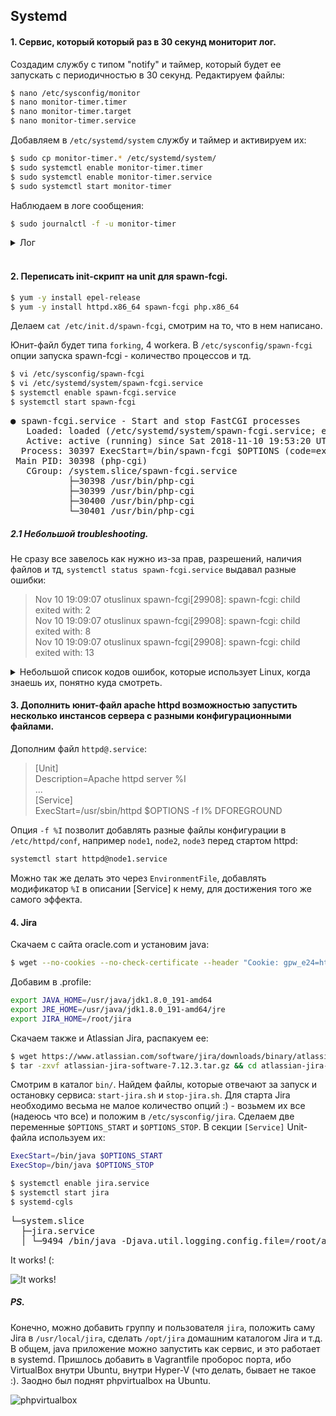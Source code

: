 ## Systemd

#### 1. Сервис, который который раз в 30 секунд мониторит лог.

Создадим службу с типом "notify" и таймер, который будет ее запускать с периодичностью в 30 секунд. Редактируем файлы:

```bash
$ nano /etc/sysconfig/monitor
$ nano monitor-timer.timer
$ nano monitor-timer.target
$ nano monitor-timer.service
```

Добавляем в `/etc/systemd/system` службу и таймер и активируем их:


```bash
$ sudo cp monitor-timer.* /etc/systemd/system/
$ sudo systemctl enable monitor-timer.timer
$ sudo systemctl enable monitor-timer.service
$ sudo systemctl start monitor-timer
```

Наблюдаем в логе сообщения:

```bash
$ sudo journalctl -f -u monitor-timer
```

<details>
  <summary>Лог</summary>
<pre>
Nov 10 12:46:30 otuslinux systemd[1]: Started SSH wrong username monitoring, run every 30 seconds.
Nov 10 12:46:30 otuslinux bash[24562]: Nov  9 20:09:41 otuslinux sshd[20213]: input_userauth_request: invalid user a [preauth]
Nov 10 12:46:30 otuslinux bash[24562]: Nov  9 20:09:43 otuslinux sshd[20218]: input_userauth_request: invalid user a [preauth]
Nov 10 12:46:30 otuslinux bash[24562]: Nov  9 20:09:45 otuslinux sshd[20220]: input_userauth_request: invalid user a [preauth]
Nov 10 12:46:30 otuslinux bash[24562]: Nov  9 20:09:45 otuslinux sshd[20222]: input_userauth_request: invalid user a [preauth]
</pre></details>
<br />

#### 2. Переписать init-скрипт на unit для spawn-fcgi.

```bash
$ yum -y install epel-release
$ yum -y install httpd.x86_64 spawn-fcgi php.x86_64
```
Делаем `cat /etc/init.d/spawn-fcgi`, смотрим на то, что в нем написано.

Юнит-файл будет типа `forking`, 4 workera. В `/etc/sysconfig/spawn-fcgi` опции запуска spawn-fcgi - количество процессов и тд. 

```bash
$ vi /etc/sysconfig/spawn-fcgi
$ vi /etc/systemd/system/spawn-fcgi.service
$ systemctl enable spawn-fcgi.service
$ systemctl start spawn-fcgi
```

<pre>
● spawn-fcgi.service - Start and stop FastCGI processes
   Loaded: loaded (/etc/systemd/system/spawn-fcgi.service; enabled; vendor preset: disabled)
   Active: active (running) since Sat 2018-11-10 19:53:20 UTC; 3s ago
  Process: 30397 ExecStart=/bin/spawn-fcgi $OPTIONS (code=exited, status=0/SUCCESS)
 Main PID: 30398 (php-cgi)
   CGroup: /system.slice/spawn-fcgi.service
           ├─30398 /usr/bin/php-cgi
           ├─30399 /usr/bin/php-cgi
           ├─30400 /usr/bin/php-cgi
           └─30401 /usr/bin/php-cgi
</pre>

##### 2.1 Небольшой troubleshooting.

Не сразу все завелось как нужно из-за прав, разрешений, наличия файлов и тд, `systemctl status spawn-fcgi.service` выдавал разные ошибки:

> Nov 10 19:09:07 otuslinux spawn-fcgi[29908]: spawn-fcgi: child exited with: 2 \
> Nov 10 19:09:07 otuslinux spawn-fcgi[29908]: spawn-fcgi: child exited with: 8 \
> Nov 10 19:09:07 otuslinux spawn-fcgi[29908]: spawn-fcgi: child exited with: 13

<details>
  <summary>Небольшой список кодов ошибок, которые использует Linux, когда знаешь их, понятно куда смотреть.</summary>
<pre>
#define EPERM        1  /* Operation not permitted */
#define ENOENT       2  /* No such file or directory */
#define ESRCH        3  /* No such process */
#define EINTR        4  /* Interrupted system call */
#define EIO          5  /* I/O error */
#define ENXIO        6  /* No such device or address */
#define E2BIG        7  /* Argument list too long */
#define ENOEXEC      8  /* Exec format error */
#define EBADF        9  /* Bad file number */
#define ECHILD      10  /* No child processes */
#define EAGAIN      11  /* Try again */
#define ENOMEM      12  /* Out of memory */
#define EACCES      13  /* Permission denied */
<pre></details>

#### 3. Дополнить юнит-файл apache httpd возможностью запустить несколько инстансов сервера с разными конфигурационными файлами.

Дополним файл `httpd@.service`:

>[Unit] \
> Description=Apache httpd server %I \
> ... \
>[Service] \
> ExecStart=/usr/sbin/httpd $OPTIONS -f I% DFOREGROUND

Опция `-f %I` позволит добавлять разные файлы конфигурации в `/etc/httpd/conf`, например `node1`, `node2`, `node3` перед стартом httpd:

```bash
systemctl start httpd@node1.service
```

Можно так же делать это через `EnvironmentFile`, добавлять модификатор `%I` в описании [Service] к нему, для достижения того же самого эффекта.

#### 4. Jira

Скачаем с сайта oracle.com и установим java:

```bash
$ wget --no-cookies --no-check-certificate --header "Cookie: gpw_e24=http%3A%2F%2Fwww.oracle.com%2F; oraclelicense=accept-securebackup-cookie" http://download.oracle.com/otn-pub/java/jdk/8u191-b12/2787e4a523244c269598db4e85c51e0c/jdk-8u191-linux-x64.rpm && yum -y localinstall jdk-8u191-linux-x64.rpm
```

Добавим в .profile:

```bash
export JAVA_HOME=/usr/java/jdk1.8.0_191-amd64
export JRE_HOME=/usr/java/jdk1.8.0_191-amd64/jre
export JIRA_HOME=/root/jira
```

Скачаем также и Atlassian Jira, распакуем ее:

```bash
$ wget https://www.atlassian.com/software/jira/downloads/binary/atlassian-jira-software-7.12.3.tar.gz
$ tar -zxvf atlassian-jira-software-7.12.3.tar.gz && cd atlassian-jira-software-7.12.3-standalone/
```

Смотрим в каталог `bin/`. Найдем файлы, которые отвечают за запуск и остановку сервиса: `start-jira.sh` и `stop-jira.sh`. 
Для старта Jira необходимо весьма не малое количество опций :) - возьмем их все (надеюсь что все) и положим в `/etc/sysconfig/jira`.
Сделаем две переменные `$OPTIONS_START` и `$OPTIONS_STOP`. В секции `[Service]` Unit-файла используем их:

```bash
ExecStart=/bin/java $OPTIONS_START
ExecStop=/bin/java $OPTIONS_STOP
``` 

```bash
$ systemctl enable jira.service
$ systemctl start jira
$ systemd-cgls
```

<pre>
└─system.slice
  ├─jira.service
  │ └─9494 /bin/java -Djava.util.logging.config.file=/root/atlassian-jira-software-7.12.3-standalone/conf/logging.properties ...
</pre>

It works! (:

![It works!](https://github.com/kakoka/otus-homework/blob/master/hw06/jira.png)

##### PS. 

Конечно, можно добавить группу и пользователя `jira`, положить саму Jira в `/usr/local/jira`, сделать `/opt/jira` домашним каталогом Jira и т.д. В общем, java приложение можно запустить как сервис, и это работает в systemd. Пришлось добавить в Vagrantfile проборос порта, ибо VirtualBox внутри Ubuntu, внутри Hyper-V (что делать, бывает не такое :). Заодно был поднят phpvirtualbox на Ubuntu.

![phpvirtualbox](https://github.com/kakoka/otus-homework/blob/master/hw06/phpvbox.png)
